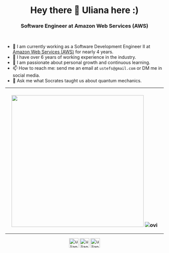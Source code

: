 <h1 align="center">Hey there 👋 Uliana here :) </h1>
<h3 align="center">Software Engineer at Amazon Web Services (AWS)</h3>

&nbsp;

- 🔭 I am currently working as a Software Development Engineer II at [Amazon Web Services (AWS)](https://aws.amazon.com) for nearly 4 years. 
- 💼 I have over 6 years of working experience in the industry. 
- 🌱 I am passionate about personal growth and continuous learning. 
- 📫 How to reach me: send me an email at `ustefs@gmail.com` or DM me in social media.
- 💬 Ask me what Socrates taught us about quantum mechanics.

---

<h3 align="center">
<a href="https://git.io/streak-stats"><img src="http://github-readme-streak-stats.herokuapp.com?user=UlianaStefanishyna&theme=highcontrast&hide_border=true" width="420" /></a>
<img src="https://github-readme-stats.vercel.app/api/top-langs?username=UlianaStefanishyna&show_icons=true&locale=en&layout=compact&theme=chartreuse-dark" alt="ovi" />
</h3>


---


<p align="center">
<a href="https://twitter.com/uliana_stef" target="blank"><img align="center" src="https://cdn.jsdelivr.net/npm/simple-icons@3.0.1/icons/twitter.svg" alt="uliana_stef" height="30" width="30" /></a>
<a href="https://linkedin.com/in/ulianastefanishyna" target="blank"><img align="center" src="https://cdn.jsdelivr.net/npm/simple-icons@3.0.1/icons/linkedin.svg" alt="ulianastefanishyna" height="30" width="30" /></a>
<a href="https://instagram.com/uliana.stefanishyna" target="blank"><img align="center" src="https://cdn.jsdelivr.net/npm/simple-icons@3.0.1/icons/instagram.svg" alt="uliana.stefanishyna" height="30" width="30" /></a>
</p>

<!--
![Metrics](https://metrics.lecoq.io/UlianaStefanishyna?template=classic&followup=1&isocalendar=1&isocalendar.duration=half-year&config.timezone=Europe%2FDublin&config.animated=true)
**UlianaStefanishyna/UlianaStefanishyna** is a ✨ _special_ ✨ repository because its `README.md` (this file) appears on your GitHub profile.
| ![Uliana's Github Stats](https://github-readme-stats.vercel.app/api?username=UlianaStefanishyna&show_icons=true&theme=gotham&count_private=true) | 
![Ulianas's Wakatime Stats](https://github-readme-stats.vercel.app/api/wakatime?username=UlianaStefanishyna&layout=compact&theme=gotham) |
Here are some ideas to get you started:

- 🔭 I’m currently working on ...
- 🌱 I’m currently learning ...
- 👯 I’m looking to collaborate on ...
- 🤔 I’m looking for help with ...
- 💬 Ask me about ...
- 📫 How to reach me: ...
- 😄 Pronouns: ...
- ⚡ Fun fact: ...
-->
